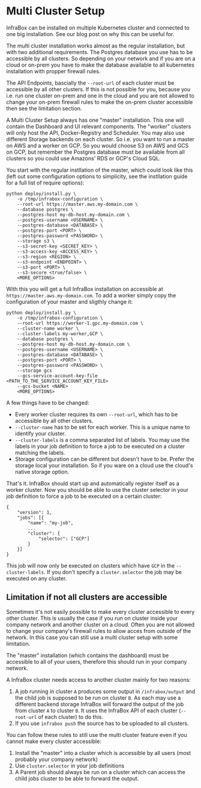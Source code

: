 # Multi Cluster Setup
InfraBox can be installed on multiple Kubernetes cluster and connected to one big installation. See our blog post on why this can be useful for.

The multi cluster installation works almost as the regular installation, but with two additional requirements. The Postgres database you use has to be accessible by all clusters. So depending on your network and if you are on a cloud or on-prem you have to make the database available to all kubernetes installation with propper firewall rules.

The API Endpoints, bascially the `--root-url` of each cluster must be accessible by all other clusters. If this is not possible for you, because you i.e. run one cluster on-prem and one in the cloud and you are not allowed to change your on-prem firewall rules to make the on-prem cluster accessible then see the limitation section.

A Multi Cluster Setup always has one "master" installation. This one will contain the Dashboard and UI relevant components. The "worker" clusters will only host the API, Docker-Registry and Scheduler. You may also use different Storage backends on each cluster. So i.e. you want to run a master on AWS and a worker on GCP. So you would choose S3 on AWS and GCS on GCP, but remember the Postgres database must be available from all clusters so you could use Amazons' RDS or GCP's Cloud SQL.

You start with the regular instllation of the master, which could look like this (left out some configuration options to simplicity, see the instllation guide for a full list of require options):

    python deploy/install.py \
        -o /tmp/infrabox-configuration \
        --root-url https://master.aws.my-domain.com \
        --database postgres \
        --postgres-host my-db-host.my-domain.com \
        --postgres-username <USERNAME> \
        --postgres-database <DATABASE> \
        --postgres-port <PORT> \
        --postgres-password <PASSWORD> \
        --storage s3 \
        --s3-secret-key <SECRET_KEY> \
        --s3-access-key <ACCESS_KEY> \
        --s3-region <REGION> \
        --s3-endpoint <ENDPOINT> \
        --s3-port <PORT> \
        --s3-secure <true/false> \
        <MORE_OPTIONS>

With this you will get a full InfraBox installation on accessible at `https://master.aws.my-domain.com`. To add a worker simply copy the configuration of your master and sligthly change it:

    python deploy/install.py \
        -o /tmp/infrabox-configuration \
        --root-url https://worker-1.gpc.my-domain.com \
        --cluster-name worker \
        --cluster-labels my-worker,GCP \
        --database postgres \
        --postgres-host my-db-host.my-domain.com \
        --postgres-username <USERNAME> \
        --postgres-database <DATABASE> \
        --postgres-port <PORT> \
        --postgres-password <PASSWORD> \
        --storage gcs
        --gcs-service-account-key-file <PATH_TO_THE_SERVICE_ACCOUNT_KEY_FILE>
        --gcs-bucket <NAME>
        <MORE_OPTIONS>

A few things have to be changed:
- Every worker cluster requires its own `--root-url`, which has to be accessible by all other clusters.
- `--cluster-name` has to be set for each worker. This is a unique name to identify your cluster.
- `--cluster-labels` is a comma separated list of labels. You may use the labels in your job definition to force a job to be executed on a cluster matching the labels.
- Storage configuration can be different but doesn't have to be. Prefer the storage local your installation. So if you ware on a cloud use the cloud's native storage option.

That's it. InfraBox should start up and automatically register itself as a worker cluster. Now you should be able to use the cluster selector in your job definition to force a job to be executed on a certain cluster:

    {
        "version": 1,
        "jobs": [{
            "name": "my-job",
            ...
            "cluster": {
                "selector": ["GCP"]
            }
        }]
    }

This job will now only be executed on clusters which have `GCP` in the `--cluster-labels`. If you don't specify a `cluster.selector` the job may be executed on any cluster.

## Limitation if not all clusters are accessible
Sometimes it's not easily possible to make every cluster accessible to every other cluster. This is usually the case if you run on cluster inside your company network and another cluster on a cloud. Often you are not allowed to change your company's firewall rules to allow acces from outside of the network. In this case you can still use a multi cluster setup with some limitation.

The "master" installation (which contains the dashboard) must be accessible to all of your users, therefore this should run in your company network.

A InfraBox cluster needs access to another cluster mainly for two reasons:

1. A job running in cluster `A` produces some output in `/infrabox/output` and the child job is supposed to be run on cluster `B`. As each may use a different backend storage InfraBox will forward the output of the job from cluster `A` to cluster `B`. It uses the InfraBox API of each cluster (`--root-url` of each cluster) to do this.
2. If you use `infrabox push` the source has to be uploaded to all clusters.

You can follow these rules to still use the multi cluster feature even if you cannot make every cluster accessible:

1. Install the "master" into a cluster which is accessible by all users (most probably your company network)
2. Use `cluster.selector` in your job definitions
3. A Parent job should always be run on a cluster which can access the child jobs cluster to be able to forward the output.

